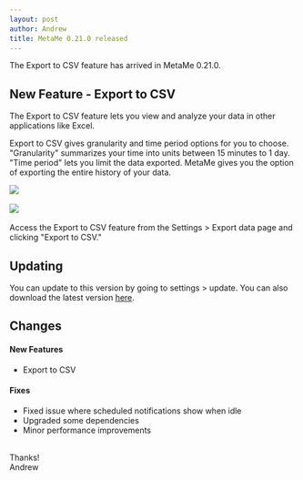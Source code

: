 ```yaml
---
layout: post
author: Andrew
title: MetaMe 0.21.0 released
---
```


The Export to CSV feature has arrived in MetaMe 0.21.0.

## New Feature - Export to CSV
The Export to CSV feature lets you view and analyze your data in other applications like Excel.

Export to CSV gives granularity and time period options for you to choose. "Granularity" summarizes your time into units between 15 minutes to 1 day. "Time period" lets you limit the data exported. MetaMe gives you the option of exporting the entire history of your data. 

<img class="d-sm-none w-100" srcset="
  /assets/MetaMe-export-options-1x.jpg 1x,
  /assets/MetaMe-export-options-2x.jpg 2x,
  /assets/MetaMe-export-options-3x.jpg 3x" 
  src="/assets/MetaMe-export-options-1x.jpg" />

<img class="d-none d-sm-block w-50" srcset="
  /assets/MetaMe-export-options-1x.jpg 1x,
  /assets/MetaMe-export-options-2x.jpg 2x,
  /assets/MetaMe-export-options-3x.jpg 3x" 
  src="/assets/MetaMe-export-options-1x.jpg" />

Access the Export to CSV feature from the Settings > Export data page and clicking "Export to CSV."

## Updating

You can update to this version by going to settings > update. You can also download the latest version [here](/download.html).

## Changes

#### New Features
- Export to CSV

#### Fixes
- Fixed issue where scheduled notifications show when idle
- Upgraded some dependencies
- Minor performance improvements

<br/>
Thanks!
<br/>
Andrew
